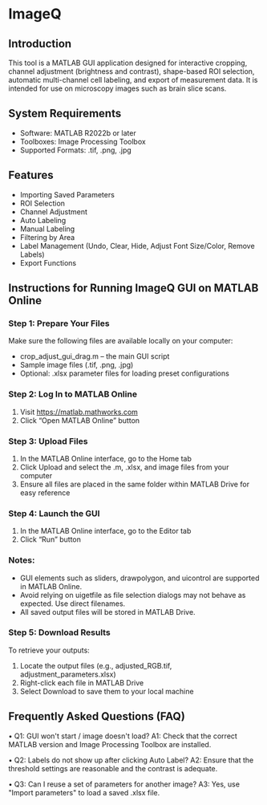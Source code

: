 # ImageQ
## Introduction
This tool is a MATLAB GUI application designed for interactive cropping, channel adjustment (brightness and contrast), shape-based ROI selection, automatic multi-channel cell labeling, and export of measurement data. It is intended for use on microscopy images such as brain slice scans.
## System Requirements
- Software: MATLAB R2022b or later
- Toolboxes: Image Processing Toolbox
- Supported Formats: .tif, .png, .jpg
## Features
- Importing Saved Parameters
- ROI Selection
- Channel Adjustment
- Auto Labeling
- Manual Labeling
- Filtering by Area
- Label Management (Undo, Clear, Hide, Adjust Font Size/Color, Remove Labels)
- Export Functions
## Instructions for Running ImageQ GUI on MATLAB Online
### Step 1: Prepare Your Files
Make sure the following files are available locally on your computer:
- crop_adjust_gui_drag.m – the main GUI script
- Sample image files (.tif, .png, .jpg)
- Optional: .xlsx parameter files for loading preset configurations

### Step 2: Log In to MATLAB Online
1. Visit https://matlab.mathworks.com
2. Click “Open MATLAB Online” button

### Step 3: Upload Files
1. In the MATLAB Online interface, go to the Home tab
2. Click Upload and select the .m, .xlsx, and image files from your computer
3. Ensure all files are placed in the same folder within MATLAB Drive for easy reference

### Step 4: Launch the GUI
1. In the MATLAB Online interface, go to the Editor tab
2. Click “Run” button 

### Notes:
- GUI elements such as sliders, drawpolygon, and uicontrol are supported in MATLAB Online.
- Avoid relying on uigetfile as file selection dialogs may not behave as expected. Use direct filenames.
- All saved output files will be stored in MATLAB Drive.

### Step 5: Download Results
To retrieve your outputs:
1. Locate the output files (e.g., adjusted_RGB.tif, adjustment_parameters.xlsx)
2. Right-click each file in MATLAB Drive
3. Select Download to save them to your local machine

## Frequently Asked Questions (FAQ)
•	Q1: GUI won't start / image doesn't load?
A1: Check that the correct MATLAB version and Image Processing Toolbox are installed.

•	Q2: Labels do not show up after clicking Auto Label?
A2: Ensure that the threshold settings are reasonable and the contrast is adequate.

•	Q3: Can I reuse a set of parameters for another image?
A3: Yes, use "Import parameters" to load a saved .xlsx file.


